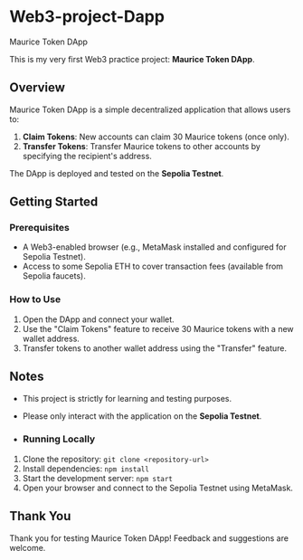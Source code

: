 # Web3-project-Dapp
  Maurice Token DApp

This is my very first Web3 practice project: **Maurice Token DApp**.

## Overview

Maurice Token DApp is a simple decentralized application that allows users to:
1. **Claim Tokens**: New accounts can claim 30 Maurice tokens (once only).
2. **Transfer Tokens**: Transfer Maurice tokens to other accounts by specifying the recipient's address.

The DApp is deployed and tested on the **Sepolia Testnet**.

## Getting Started

### Prerequisites
- A Web3-enabled browser (e.g., MetaMask installed and configured for Sepolia Testnet).
- Access to some Sepolia ETH to cover transaction fees (available from Sepolia faucets).

### How to Use
1. Open the DApp and connect your wallet.
2. Use the "Claim Tokens" feature to receive 30 Maurice tokens with a new wallet address.
3. Transfer tokens to another wallet address using the "Transfer" feature.

## Notes
- This project is strictly for learning and testing purposes.
- Please only interact with the application on the **Sepolia Testnet**.

- ### Running Locally
1. Clone the repository: `git clone <repository-url>`
2. Install dependencies: `npm install`
3. Start the development server: `npm start`
4. Open your browser and connect to the Sepolia Testnet using MetaMask.


## Thank You
Thank you for testing Maurice Token DApp! Feedback and suggestions are welcome.
